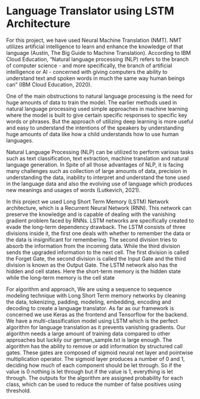 # Language Translator using LSTM Architecture

For this project, we have used Neural Machine Translation (NMT). NMT utilizes artificial intelligence to learn and enhance the 
knowledge of that language (Austin, The Big Guide to Machine Translation). According to IBM Cloud Education, “Natural language processing (NLP) 
refers to the branch of computer science - and more specifically, the branch of artificial intelligence or AI - concerned with giving computers the 
ability to understand text and spoken words in much the same way human beings can”  (IBM Cloud Education, 2020). 

One of the main obstructions to natural language processing is the need for huge amounts of data to train the model. The earlier methods used in 
natural language processing used simple approaches in machine learning where the model is built to give certain specific responses to specific key words 
or phrases. But the approach of utilizing deep learning is more useful and easy to understand the intentions of the speakers by understanding huge 
amounts of data like how a child understands how to use human languages. 

Natural Language Processing (NLP) can be utilized to perform various tasks such as text classification, text extraction, machine translation and 
natural language generation. In Spite of all those advantages of NLP, it is facing many challenges such as collection of large amounts of data, 
precision in understanding the data, inability to interpret and understand the tone used in the language data and also the evolving use of language 
which produces new meanings and usages of words (Lutkevich, 2021).


In this project we used Long Short Term Memory (LSTM) Network architecture, which is a Recurrent Neural Network (RNN). 
This network can preserve the knowledge and is capable of dealing with the vanishing gradient problem faced by RNNs. 
LSTM networks are specifically created to evade the long-term dependency drawback. 
The LSTM consists of three divisions inside it, the first one deals with whether to remember the data or the data is insignificant for remembering. 
The second division tries to absorb the information from the incoming data. While the third division sends the upgraded information to the next cell. 
The first division is called the Forget Gate, the second division is called the Input Gate and the third division is known as the Output Gate. 
The LSTM network also has the hidden and cell states. Here the short-term memory is the hidden state while the long-term memory is the cell state 


For algorithm and approach, We are using a sequence to sequence modeling technique with Long Short Term memory networks by cleaning the data, tokenizing, 
        padding, modeling, embedding, encoding and decoding to create a language translator. As far as our framework is concerned we use 
        Keras as the frontend and Tensorflow for the backend. We have a multi-classification model using LSTM which is the perfect algorithm for 
        language translation as it prevents vanishing gradients. Our algorithm needs a large amount of training data compared to other approaches but 
        luckily our german_sample.txt is large enough. The algorithm has the ability to remove or add information by structured call gates. 
        These gates are composed of sigmoid neural net layer and pointwise multiplication operator. The sigmoid layer produces a number of 0 and 1, deciding 
        how much of each component should be let through. So if the value is 0 nothing is let through but if the value is 1, everything is let through. 
        The outputs for the algorithm are assigned probability for each class, which can be used to reduce the number of false positives using threshold.
    
    

